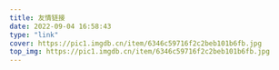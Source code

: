 ```yaml
---
title: 友情链接
date: 2022-09-04 16:58:43
type: "link"
cover: https://pic1.imgdb.cn/item/6346c59716f2c2beb101b6fb.jpg
top_img: https://pic1.imgdb.cn/item/6346c59716f2c2beb101b6fb.jpg
---
```

